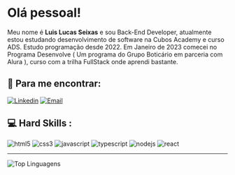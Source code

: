 
# Olá pessoal!

Meu nome é **Luis Lucas Seixas** e sou Back-End Developer, atualmente estou estudando desenvolvimento de software na Cubos Academy e curso ADS. Estudo programação desde 2022. Em Janeiro de 2023 comecei no Programa Desenvolve ( Um programa do Grupo Boticário em parceria com Alura ), curso com a trilha FullStack onde aprendi bastante. 




## 📍 Para me encontrar:

[![Linkedin](https://img.shields.io/badge/LinkedIn-0077B5?style=for-the-badge&logo=linkedin&logoColor=white)](https://www.linkedin.com/in/luis-lucas-seixas-17351517b/)  [![Email](https://img.shields.io/badge/-Email📧-blue?style=for-the-badge)](mailto:lucasseixas29@hotmail.com)




## :computer:  Hard Skills : 




![html5](https://img.shields.io/badge/HTML5-E34F26?style=for-the-badge&logo=html5&logoColor=white)
![css3](https://img.shields.io/badge/CSS3-1572B6?style=for-the-badge&logo=css3&logoColor=white)
![javascript](https://img.shields.io/badge/JavaScript-323330?style=for-the-badge&logo=javascript&logoColor=F7DF1E)
![typescript](https://img.shields.io/badge/TypeScript-007ACC?style=for-the-badge&logo=typescript&logoColor=whit)
![nodejs](https://img.shields.io/badge/Node%20js-339933?style=for-the-badge&logo=nodedotjs&logoColor=white)
![react](https://img.shields.io/badge/React-20232A?style=for-the-badge&logo=react&logoColor=61DAFB)

***



![Top Linguagens](https://github-readme-stats.vercel.app/api/top-langs/?username=lucasseixas29&theme=tokyonight&custom_title=Top%20%Linguagens)

